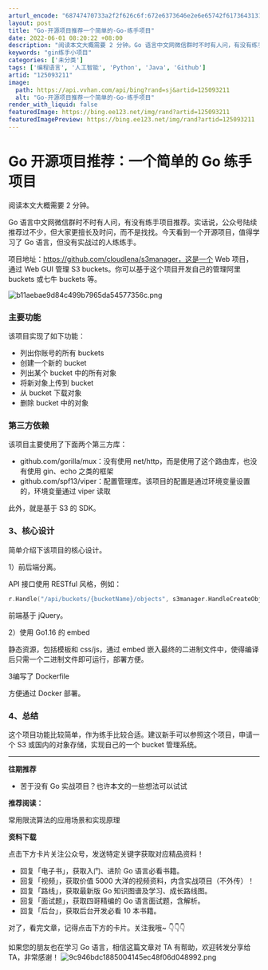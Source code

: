 ```yaml
---
arturl_encode: "68747470733a2f2f626c6f:672e6373646e2e6e65742f617364313132363136333437312f:61727469636c652f64657461696c732f313235303933323131"
layout: post
title: "Go-开源项目推荐一个简单的-Go-练手项目"
date: 2022-06-01 08:20:22 +08:00
description: "阅读本文大概需要 2 分钟。Go 语言中文网微信群时不时有人问，有没有练手项目推荐。实话说，公众号陆"
keywords: "gin练手小项目"
categories: ['未分类']
tags: ['编程语言', '人工智能', 'Python', 'Java', 'Github']
artid: "125093211"
image:
  path: https://api.vvhan.com/api/bing?rand=sj&artid=125093211
  alt: "Go-开源项目推荐一个简单的-Go-练手项目"
render_with_liquid: false
featuredImage: https://bing.ee123.net/img/rand?artid=125093211
featuredImagePreview: https://bing.ee123.net/img/rand?artid=125093211
---
```


# Go 开源项目推荐：一个简单的 Go 练手项目

阅读本文大概需要 2 分钟。

Go 语言中文网微信群时不时有人问，有没有练手项目推荐。实话说，公众号陆续推荐过不少，但大家更擅长及时问，而不是找找。今天看到一个开源项目，值得学习了 Go 语言，但没有实战过的人练练手。

项目地址：https://github.com/cloudlena/s3manager，这是一个 Web 项目，通过 Web GUI 管理 S3 buckets。你可以基于这个项目开发自己的管理阿里 buckets 或七牛 buckets 等。

![b11aebae9d84c499b7965da54577356c.png](https://i-blog.csdnimg.cn/blog_migrate/ee22f7142d88b52e1dfff22d02d7da42.png)

### 主要功能

该项目实现了如下功能：

* 列出你账号的所有 buckets
* 创建一个新的 bucket
* 列出某个 bucket 中的所有对象
* 将新对象上传到 bucket
* 从 bucket 下载对象
* 删除 bucket 中的对象

### 第三方依赖

该项目主要使用了下面两个第三方库：

* github.com/gorilla/mux：没有使用 net/http，而是使用了这个路由库，也没有使用 gin、echo 之类的框架
* github.com/spf13/viper：配置管理库。该项目的配置是通过环境变量设置的，环境变量通过 viper 读取

此外，就是基于 S3 的 SDK。

### 3、核心设计

简单介绍下该项目的核心设计。

1）前后端分离。

API 接口使用 RESTful 风格，例如：

```go
r.Handle("/api/buckets/{bucketName}/objects", s3manager.HandleCreateObject(s3)).Methods(http.MethodPost)
```

前端基于 jQuery。

2）使用 Go1.16 的 embed

静态资源，包括模板和 css/js，通过 embed 嵌入最终的二进制文件中，使得编译后只需一个二进制文件即可运行，部署方便。

3编写了 Dockerfile

方便通过 Docker 部署。

### 4、总结

这个项目功能比较简单，作为练手比较合适。建议新手可以参照这个项目，申请一个 S3 或国内的对象存储，实现自己的一个 bucket 管理系统。

---

**往期推荐**

* 苦于没有 Go 实战项目？也许本文的一些想法可以试试

**推荐阅读：**

常用限流算法的应用场景和实现原理

**资料下载**

点击下方卡片关注公众号，发送特定关键字获取对应精品资料！

* 回复「电子书」，获取入门、进阶 Go 语言必看书籍。
* 回复「视频」，获取价值 5000 大洋的视频资料，内含实战项目（不外传）！
* 回复「路线」，获取最新版 Go 知识图谱及学习、成长路线图。
* 回复「面试题」，获取四哥精编的 Go 语言面试题，含解析。
* 回复「后台」，获取后台开发必看 10 本书籍。

对了，看完文章，记得点击下方的卡片。关注我哦~ 👇👇👇

如果您的朋友也在学习 Go 语言，相信这篇文章对 TA 有帮助，欢迎转发分享给 TA，非常感谢！
![9c946bdc1885004145ec48f06d048992.png](https://i-blog.csdnimg.cn/blog_migrate/d985e396cb5607c6f6ba116be618c523.png)